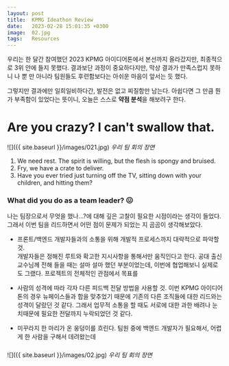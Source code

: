 ```yaml
---
layout: post
title:  KPMG Ideathon Review 
date:   2023-02-28 15:01:35 +0300
image:  02.jpg
tags:   Resources
---
```


우리는 한 달간 참여했던 2023 KPMG 아이디어톤에서 본선까지 올라갔지만, 최종적으로 3위 안에 들지 못했다. 결과보단 과정이 중요하다지만, 막상 결과가 만족스럽지 못하니 나 뿐 만 아니라 팀원들도 후련함보다는 아쉬운 마음이 앞서는 듯 했다. 

그렇지만 결과에만 일희일비하다간, 발전은 없고 찌질함만 남는다. 
아쉽다면 그 만큼 뭔가 부족함이 있었다는 뜻이니, 오늘은 스스로 **약점 분석**을 해보려구 한다. 

# Are you crazy? I can't swallow that.



![]({{ site.baseurl }}/images/021.jpg)
*우리 팀 회의 장면*

1. We need rest. The spirit is willing, but the flesh is spongy and bruised.
2. Fry, we have a crate to deliver.
3. Have you ever tried just turning off the TV, sitting down with your children, and hitting them?

### What did you do as a team leader? :confounded:

나는 팀장으로서 무엇을 했나...?에 대해 깊은 고찰이 필요한 시점이라는 생각이 들었다. 
그래서 이번 팀을 리드하면서 어떤 점이 문제가 되었는 지 곰곰이 생각해보았다. 


* 프론트/백엔드 개발자들과의 소통을 위해 개발적 프로세스까지 대략적으로 파악할 것.  
개발자들은 정해진 루트와 확고한 지시사항을 통해서만 움직인다고 한다. 공대 출신 교수님께 전해 들을 때는 설마 설마 했던 부분이었는데, 이번에 협업해보니 실제로도 그랬다. 프로젝트의 전체적인 관점에서 목표를 

* 사람의 성격에 따라 각자 다른 피드백 전달 방법을 사용할 것. 
이번 KPMG 아이디어톤의 경우 뉴페이스들과 합을 맞추었기 때문에 기존의 다른 조직들에 대한 리드와는 성격이 달랐던 것 같다. 그래서 업무적 소통을 할 때도 서로에 대한 과한 배려나 눈치때문에 필요한 전달까지 누락되었던 것 같다. 

* 미꾸라지 한 마리가 온 웅덩이를 흐린다. 
팀원 중에 백엔드 개발자가 필요해서, 어렵게 한 사람을 구해서 데려왔는데


### 


![]({{ site.baseurl }}/images/02.jpg)
*우리 팀 회의 장면*
